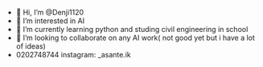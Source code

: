 - 👋 Hi, I’m @Denji1120
- 👀 I’m interested in AI
- 🌱 I’m currently learning python and studing civil engineering in school
- 💞️ I’m looking to collaborate on any AI work( not good yet but i have a lot of ideas)
- 0202748744 instagram: _asante.ik

<!---
Denji1120/Denji1120 is a ✨ special ✨ repository because its `README.md` (this file) appears on your GitHub profile.
You can click the Preview link to take a look at your changes.
--->
